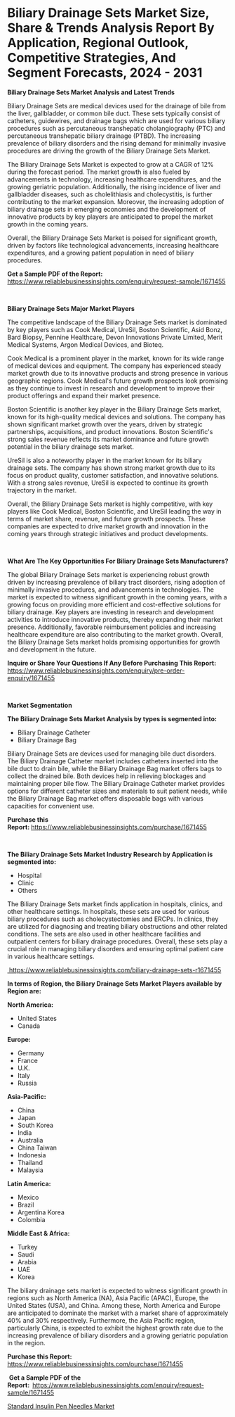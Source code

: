 <p><h1>Biliary Drainage Sets Market Size, Share & Trends Analysis Report By Application, Regional Outlook, Competitive Strategies, And Segment Forecasts, 2024 - 2031</h1></p><p><strong>Biliary Drainage Sets Market Analysis and Latest Trends</strong></p>
<p><p>Biliary Drainage Sets are medical devices used for the drainage of bile from the liver, gallbladder, or common bile duct. These sets typically consist of catheters, guidewires, and drainage bags which are used for various biliary procedures such as percutaneous transhepatic cholangiography (PTC) and percutaneous transhepatic biliary drainage (PTBD). The increasing prevalence of biliary disorders and the rising demand for minimally invasive procedures are driving the growth of the Biliary Drainage Sets Market.</p><p>The Biliary Drainage Sets Market is expected to grow at a CAGR of 12% during the forecast period. The market growth is also fueled by advancements in technology, increasing healthcare expenditures, and the growing geriatric population. Additionally, the rising incidence of liver and gallbladder diseases, such as cholelithiasis and cholecystitis, is further contributing to the market expansion. Moreover, the increasing adoption of biliary drainage sets in emerging economies and the development of innovative products by key players are anticipated to propel the market growth in the coming years.</p><p>Overall, the Biliary Drainage Sets Market is poised for significant growth, driven by factors like technological advancements, increasing healthcare expenditures, and a growing patient population in need of biliary procedures.</p></p>
<p><strong>Get a Sample PDF of the Report:&nbsp;</strong> <a href="https://www.reliablebusinessinsights.com/enquiry/request-sample/1671455">https://www.reliablebusinessinsights.com/enquiry/request-sample/1671455</a></p>
<p>&nbsp;</p>
<p><strong>Biliary Drainage Sets Major Market Players</strong></p>
<p><p>The competitive landscape of the Biliary Drainage Sets market is dominated by key players such as Cook Medical, UreSil, Boston Scientific, Asid Bonz, Bard Biopsy, Pennine Healthcare, Devon Innovations Private Limited, Merit Medical Systems, Argon Medical Devices, and Bioteq.</p><p>Cook Medical is a prominent player in the market, known for its wide range of medical devices and equipment. The company has experienced steady market growth due to its innovative products and strong presence in various geographic regions. Cook Medical's future growth prospects look promising as they continue to invest in research and development to improve their product offerings and expand their market presence.</p><p>Boston Scientific is another key player in the Biliary Drainage Sets market, known for its high-quality medical devices and solutions. The company has shown significant market growth over the years, driven by strategic partnerships, acquisitions, and product innovations. Boston Scientific's strong sales revenue reflects its market dominance and future growth potential in the biliary drainage sets market.</p><p>UreSil is also a noteworthy player in the market known for its biliary drainage sets. The company has shown strong market growth due to its focus on product quality, customer satisfaction, and innovative solutions. With a strong sales revenue, UreSil is expected to continue its growth trajectory in the market.</p><p>Overall, the Biliary Drainage Sets market is highly competitive, with key players like Cook Medical, Boston Scientific, and UreSil leading the way in terms of market share, revenue, and future growth prospects. These companies are expected to drive market growth and innovation in the coming years through strategic initiatives and product developments.</p></p>
<p>&nbsp;</p>
<p><strong>What Are The Key Opportunities For Biliary Drainage Sets Manufacturers?</strong></p>
<p><p>The global Biliary Drainage Sets market is experiencing robust growth driven by increasing prevalence of biliary tract disorders, rising adoption of minimally invasive procedures, and advancements in technologies. The market is expected to witness significant growth in the coming years, with a growing focus on providing more efficient and cost-effective solutions for biliary drainage. Key players are investing in research and development activities to introduce innovative products, thereby expanding their market presence. Additionally, favorable reimbursement policies and increasing healthcare expenditure are also contributing to the market growth. Overall, the Biliary Drainage Sets market holds promising opportunities for growth and development in the future.</p></p>
<p><strong>Inquire or Share Your Questions If Any Before Purchasing This Report:</strong> <a href="https://www.reliablebusinessinsights.com/enquiry/pre-order-enquiry/1671455">https://www.reliablebusinessinsights.com/enquiry/pre-order-enquiry/1671455</a></p>
<p>&nbsp;</p>
<p><strong>Market Segmentation</strong></p>
<p><strong>The Biliary Drainage Sets Market Analysis by types is segmented into:</strong></p>
<p><ul><li>Biliary Drainage Catheter</li><li>Biliary Drainage Bag</li></ul></p>
<p><p>Biliary Drainage Sets are devices used for managing bile duct disorders. The Biliary Drainage Catheter market includes catheters inserted into the bile duct to drain bile, while the Biliary Drainage Bag market offers bags to collect the drained bile. Both devices help in relieving blockages and maintaining proper bile flow. The Biliary Drainage Catheter market provides options for different catheter sizes and materials to suit patient needs, while the Biliary Drainage Bag market offers disposable bags with various capacities for convenient use.</p></p>
<p><strong>Purchase this Report:&nbsp;</strong><a href="https://www.reliablebusinessinsights.com/purchase/1671455">https://www.reliablebusinessinsights.com/purchase/1671455</a></p>
<p>&nbsp;</p>
<p><strong>The Biliary Drainage Sets Market Industry Research by Application is segmented into:</strong></p>
<p><ul><li>Hospital</li><li>Clinic</li><li>Others</li></ul></p>
<p><p>The Biliary Drainage Sets market finds application in hospitals, clinics, and other healthcare settings. In hospitals, these sets are used for various biliary procedures such as cholecystectomies and ERCPs. In clinics, they are utilized for diagnosing and treating biliary obstructions and other related conditions. The sets are also used in other healthcare facilities and outpatient centers for biliary drainage procedures. Overall, these sets play a crucial role in managing biliary disorders and ensuring optimal patient care in various healthcare settings.</p></p>
<p><a href="https://www.reliablebusinessinsights.com/biliary-drainage-sets-r1671455">&nbsp;https://www.reliablebusinessinsights.com/biliary-drainage-sets-r1671455</a></p>
<p><strong>In terms of Region, the Biliary Drainage Sets Market Players available by Region are:</strong></p>
<p>
    <p> <strong> North America: </strong>
        <ul>
            <li>United States</li>
            <li>Canada</li>
        </ul>
        </p> 
    <p> <strong> Europe: </strong>
        <ul>
            <li>Germany</li>
            <li>France</li>
            <li>U.K.</li>
            <li>Italy</li>
            <li>Russia</li>
        </ul>
        </p> 
    <p> <strong> Asia-Pacific: </strong>
        <ul>
            <li>China</li>
            <li>Japan</li>
            <li>South Korea</li>
            <li>India</li>
            <li>Australia</li>
            <li>China Taiwan</li>
            <li>Indonesia</li>
            <li>Thailand</li>
            <li>Malaysia</li>
        </ul>
        </p> 
    <p> <strong> Latin America: </strong>
        <ul>
            <li>Mexico</li>
            <li>Brazil</li>
            <li>Argentina Korea</li>
            <li>Colombia</li>
        </ul>
        </p> 
    <p> <strong> Middle East & Africa: </strong>
        <ul>
            <li>Turkey</li>
            <li>Saudi</li>
            <li>Arabia</li>
            <li>UAE</li>
            <li>Korea</li>
        </ul>
    </p>
    </p>
<p><p>The biliary drainage sets market is expected to witness significant growth in regions such as North America (NA), Asia Pacific (APAC), Europe, the United States (USA), and China. Among these, North America and Europe are anticipated to dominate the market with a market share of approximately 40% and 30% respectively. Furthermore, the Asia Pacific region, particularly China, is expected to exhibit the highest growth rate due to the increasing prevalence of biliary disorders and a growing geriatric population in the region.</p></p>
<p><strong>Purchase this Report: </strong><a href="https://www.reliablebusinessinsights.com/purchase/1671455">https://www.reliablebusinessinsights.com/purchase/1671455</a></p>
<p>&nbsp;<strong>Get a Sample PDF of the Report:&nbsp;&nbsp;</strong><a href="https://www.reliablebusinessinsights.com/enquiry/request-sample/1671455">https://www.reliablebusinessinsights.com/enquiry/request-sample/1671455</a></p>
<p><strong></strong></p>
<p><p><a href="https://github.com/faniayasa/Market-Research-Report-List-1/blob/main/standard-insulin-pen-needles-market.md">Standard Insulin Pen Needles Market</a></p></p>